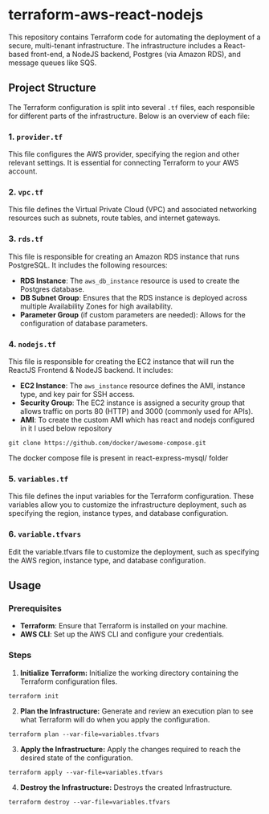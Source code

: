 # terraform-aws-react-nodejs

This repository contains Terraform code for automating the deployment of a secure, multi-tenant infrastructure. The infrastructure includes a React-based front-end, a NodeJS backend, Postgres (via Amazon RDS), and message queues like SQS.

## Project Structure

The Terraform configuration is split into several `.tf` files, each responsible for different parts of the infrastructure. Below is an overview of each file:

### 1. `provider.tf`
This file configures the AWS provider, specifying the region and other relevant settings. It is essential for connecting Terraform to your AWS account.

### 2. `vpc.tf`
This file defines the Virtual Private Cloud (VPC) and associated networking resources such as subnets, route tables, and internet gateways.

### 3. `rds.tf`
This file is responsible for creating an Amazon RDS instance that runs PostgreSQL. It includes the following resources:
- **RDS Instance**: The `aws_db_instance` resource is used to create the Postgres database.
- **DB Subnet Group**: Ensures that the RDS instance is deployed across multiple Availability Zones for high availability.
- **Parameter Group** (if custom parameters are needed): Allows for the configuration of database parameters.

### 4. `nodejs.tf`
This file is responsible for creating the EC2 instance that will run the ReactJS Frontend & NodeJS backend. It includes:
- **EC2 Instance**: The `aws_instance` resource defines the AMI, instance type, and key pair for SSH access.
- **Security Group**: The EC2 instance is assigned a security group that allows traffic on ports 80 (HTTP) and 3000 (commonly used for APIs).
- **AMI**: To create the custom AMI which has react and nodejs configured in it I used below repository

```git clone https://github.com/docker/awesome-compose.git```

The docker compose file is present in react-express-mysql/ folder 

### 5. `variables.tf`
This file defines the input variables for the Terraform configuration. These variables allow you to customize the infrastructure deployment, such as specifying the region, instance types, and database configuration.

### 6. `variable.tfvars`
Edit the variable.tfvars file to customize the deployment, such as specifying the AWS region, instance type, and database configuration.

## Usage

### Prerequisites
- **Terraform**: Ensure that Terraform is installed on your machine.
- **AWS CLI**: Set up the AWS CLI and configure your credentials.

### Steps

1. **Initialize Terraform:**
Initialize the working directory containing the Terraform configuration files.

```terraform init```

2. **Plan the Infrastructure:**
Generate and review an execution plan to see what Terraform will do when you apply the configuration.

```terraform plan --var-file=variables.tfvars```

3. **Apply the Infrastructure:**
Apply the changes required to reach the desired state of the configuration.

```terraform apply --var-file=variables.tfvars```

4. **Destroy the Infrastructure:**
Destroys the created Infrastructure.

```terraform destroy --var-file=variables.tfvars```
